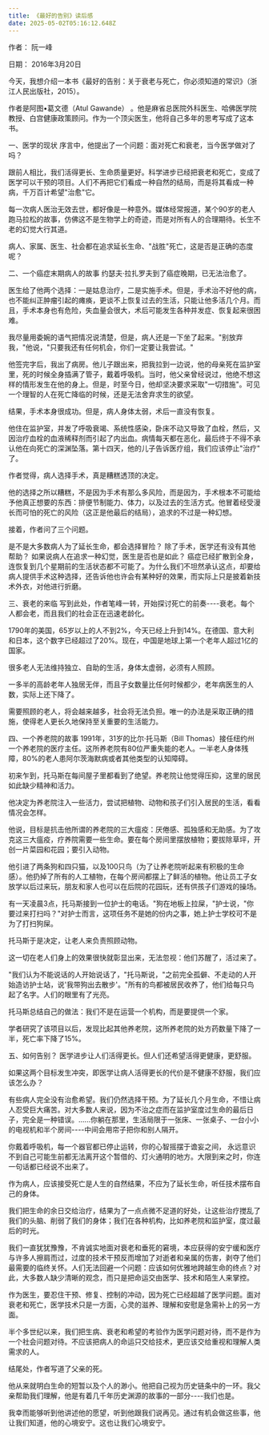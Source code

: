 ```yaml
---
title: 《最好的告别》读后感
date: 2025-05-02T05:16:12.648Z
---
```



作者： 阮一峰

日期： 2016年3月20日

今天，我想介绍一本书《最好的告别：关于衰老与死亡，你必须知道的常识》（浙江人民出版社，2015）。



作者是阿图•葛文德（Atul Gawande） 。他是麻省总医院外科医生、哈佛医学院教授、白宫健康政策顾问。作为一个顶尖医生，他将自己多年的思考写成了这本书。



一、医学的现状
序言中，他提出了一个问题：面对死亡和衰老，当今医学做对了吗？

跟前人相比，我们活得更长、生命质量更好。科学进步已经把衰老和死亡，变成了医学可以干预的项目。人们不再把它们看成一种自然的结局，而是将其看成一种病，千万百计希望"治愈"它。



每一次病人医治无效去世，都好像是一种意外。媒体经常报道，某个90岁的老人跑马拉松的故事，仿佛这不是生物学上的奇迹，而是对所有人的合理期待。长生不老的幻觉大行其道。

病人、家属、医生、社会都在追求延长生命、"战胜"死亡，这是否是正确的态度呢？

二、一个癌症末期病人的故事
约瑟夫·拉扎罗夫到了癌症晚期，已无法治愈了。

医生给了他两个选择：一是姑息治疗，二是实施手术。但是，手术治不好他的病，也不能纠正肿瘤引起的瘫痪，更谈不上恢复过去的生活，只能让他多活几个月。而且，手术本身也有危险，失血量会很大，术后可能发生各种并发症、恢复起来很困难。



我尽量用委婉的语气把情况说清楚，但是，病人还是一下坐了起来。"别放弃我，"他说，"只要我还有任何机会，你们一定要让我尝试。"

他签完字后，我出了病房。他儿子跟出来，把我拉到一边说，他的母亲死在监护室里，死的时候全身插满了管子，戴着呼吸机。当时，他父亲曾经说过，他绝不想这样的情形发生在他的身上。但是，时至今日，他却坚决要求采取"一切措施"。可见一个理智的人在死亡降临的时候，还是无法舍弃求生的欲望。

结果，手术本身很成功。但是，病人身体太弱，术后一直没有恢复。

他住在监护室，并发了呼吸衰竭、系统性感染，卧床不动又导致了血栓，然后，又因治疗血栓的血液稀释剂而引起了内出血。病情每天都在恶化，最后终于不得不承认他在向死亡的深渊坠落。第十四天，他的儿子告诉医疗组，我们应该停止"治疗" 了。

作者觉得，病人选择手术，真是糟糕透顶的决定。

他的选择之所以糟糕，不是因为手术有那么多风险，而是因为，手术根本不可能给予他真正想要的东西：排便节制能力、体力，以及过去的生活方式。他冒着经受漫长而可怕的死亡的风险（这正是他最后的结局），追求的不过是一种幻想。

接着，作者问了三个问题。

是不是大多数病人为了延长生命，都会选择冒险？
除了手术，医学还有没有其他帮助？
如果说病人在追求一种幻觉，医生是否也是如此？
癌症已经扩散到全身，连恢复到几个星期前的生活状态都不可能了。为什么我们不坦然承认这点，却要给病人提供手术这种选择，还告诉他也许会有某种好的效果，而实际上只是披着新技术外衣，对他进行折磨。

三、衰老的来临
写到此处，作者笔峰一转，开始探讨死亡的前奏----衰老。每个人都会老，而且我们的社会正在迅速老龄化。



1790年的美国，65岁以上的人不到2%，今天已经上升到14%。在德国、意大利和日本，这个数字已经超过了20%。现在，中国是地球上第一个老年人超过1亿的国家。

很多老人无法维持独立、自助的生活，身体太虚弱，必须有人照顾。

一多半的高龄老年人独居无伴，而且子女数量比任何时候都少，老年病医生的人数，实际上还下降了。

需要照顾的老人，将会越来越多，社会将无法负担。唯一的办法是采取正确的措施，使得老人更长久地保持至关重要的生活能力。

四、一个养老院的故事
1991年，31岁的比尔·托马斯（Bill Thomas）接任纽约州一个养老院的医疗主任。这所养老院有80位严重失能的老人。一半老人身体残障，80%的老人患阿尔茨海默病或者其他类型的认知障碍。



初来乍到，托马斯在每间屋子里都看到了绝望。养老院让他觉得压抑，这里的居民如此缺少精神和活力。

他决定为养老院注入一些活力，尝试把植物、动物和孩子们引入居民的生活，看看情况会怎样。

他说，目标是抗击他所谓的养老院的三大瘟疫：厌倦感、孤独感和无助感。为了攻克这三大瘟疫，疗养院需要一些生命。要在每个房间里摆放植物；要拔除草坪，开创一片菜园和花园；要引入动物。

他引进了两条狗和四只猫，以及100只鸟（为了让养老院听起来有积极的生命感）。他扔掉了所有的人工植物，在每个房间都摆上了鲜活的植物。他让员工子女放学以后过来玩，朋友和家人也可以在后院的花园玩，还有供孩子们游戏的操场。

有一天凌晨3点，托马斯接到一位护士的电话。"狗在地板上拉屎，"护士说，"你要过来打扫吗？"对护士而言，这项任务不是她的份内之事，她上护士学校可不是为了打扫狗屎。

托马斯于是决定，让老人来负责照顾动物。

这一切在老人们身上的效果很快就彰显出来，无法忽视：他们苏醒了，活过来了。

"我们认为不能说话的人开始说话了，"托马斯说，"之前完全孤僻、不走动的人开始造访护士站，说'我带狗出去散步'。"所有的鸟都被居民收养了，他们给每只鸟起了名字。人们的眼里有了光亮。

托马斯总结自己的做法：我们不是在运营一个机构，而是要提供一个家。

学者研究了该项目以后，发现比起其他养老院，这所养老院的处方药数量下降了一半，死亡率下降了15%。

五、如何告别？
医学进步让人们活得更长。但人们还希望活得更健康，更舒服。



如果这两个目标发生冲突，即医学让病人活得更长的代价是不健康不舒服，我们应该怎么办？

有些病人完全没有治愈希望。我们仍然选择干预。为了延长几个月生命，不惜让病人忍受巨大痛苦。对大多数人来说，因为不治之症而在监护室度过生命的最后日子，完全是一种错误。......你躺在那里，生活局限于一张床、一张桌子、一台小小的电视机和半个房间----中间会用帘子把你和别人隔开。

你戴着呼吸机，每一个器官都已停止运转，你的心智摇摆于谵妄之间， 永远意识不到自己可能生前都无法离开这个暂借的、灯火通明的地方。大限到来之时，你连一句话都已经说不出来了。

作为病人，应该接受死亡是人生的自然结果，不应为了延长生命，听任技术摆布自己的身体。

我们把生命的余日交给治疗，结果为了一点点微不足道的好处，让这些治疗搅乱了我们的头脑、削弱了我们的身体；我们在各种机构，比如养老院和监护室，度过最后的时光。

我们一直犹犹豫豫，不肯诚实地面对衰老和垂死的窘境，本应获得的安宁缓和医疗与许多人擦肩而过，过度的技术干预反而增加了对逝者和亲属的伤害，剥夺了他们最需要的临终关怀。人们无法回避一个问题：应该如何优雅地跨越生命的终点？对此，大多数人缺少清晰的观念，而只是把命运交由医学、技术和陌生人来掌控。

作为医生，要忍住干预、修复、控制的冲动，因为死亡已经超越了医学问题。面对衰老和死亡，医学技术只是一方面，心灵的滋养、理解和安慰是急需补上的另一方面。

半个多世纪以来，我们把生病、衰老和希望的考验作为医学问题对待，而不是作为一个社会问题对待。不应该把病人的命运只交给技术，更应该交给重视和理解人类需求的人。

结尾处，作者写道了父亲的死。

他从来就明白生命的短暂以及个人的渺小。他把自己视为历史链条中的一环。我父亲帮助我们理解，他是有着几千年历史渊源的故事的一部分----我们也是。

我幸而能够听到他讲述他的愿望，听到他跟我们说再见。通过有机会做这些事，他让我们知道，他的心境安宁。这也让我们心境安宁。